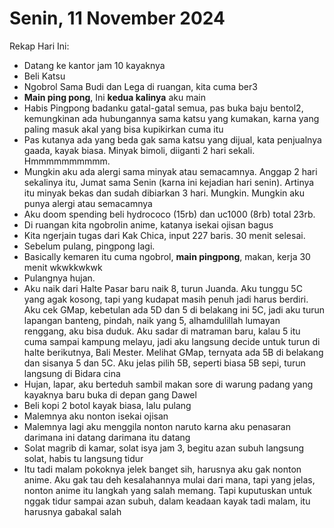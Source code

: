 # Senin, 11 November 2024

Rekap Hari Ini:

- Datang ke kantor jam 10 kayaknya
- Beli Katsu
- Ngobrol Sama Budi dan Lega di ruangan, kita cuma ber3
- **Main ping pong**, Ini **kedua kalinya** aku main
- Habis Pingpong badanku gatal-gatal semua, pas buka baju bentol2, kemungkinan ada hubungannya sama katsu yang kumakan, karna yang paling masuk akal yang bisa kupikirkan cuma itu
- Pas kutanya ada yang beda gak sama katsu yang dijual, kata penjualnya gaada, kayak biasa. Minyak bimoli, diiganti 2 hari sekali. Hmmmmmmmmmm.
- Mungkin aku ada alergi sama minyak atau semacamnya. Anggap 2 hari sekalinya itu, Jumat sama Senin (karna ini kejadian hari senin). Artinya itu minyak bekas dan sudah dibiarkan 3 hari. Mungkin. Mungkin aku punya alergi atau semacamnya
- Aku doom spending beli hydrococo (15rb) dan uc1000 (8rb) total 23rb.
- Di ruangan kita ngobrolin anime, katanya isekai ojisan bagus
- Kita ngerjain tugas dari Kak Chica, input 227 baris. 30 menit selesai.
- Sebelum pulang, pingpong lagi.
- Basically kemaren itu cuma ngobrol, **main pingpong**, makan, kerja 30 menit wkwkkwkwk
- Pulangnya hujan.
- Aku naik dari Halte Pasar baru naik 8, turun Juanda. Aku tunggu 5C yang agak kosong, tapi yang kudapat masih penuh jadi harus berdiri. Aku cek GMap, kebetulan ada 5D dan 5 di belakang ini 5C, jadi aku turun lapangan banteng, pindah, naik yang 5, alhamdulillah lumayan renggang, aku bisa duduk. Aku sadar di matraman baru, kalau 5 itu cuma sampai kampung melayu, jadi aku langsung decide untuk turun di halte berikutnya, Bali Mester. Melihat GMap, ternyata ada 5B di belakang dan sisanya 5 dan 5C. Aku jelas pilih 5B, seperti biasa 5B sepi, turun langsung di Bidara cina
- Hujan, lapar, aku berteduh sambil makan sore di warung padang yang kayaknya baru buka di depan gang Dawel
- Beli kopi 2 botol kayak biasa, lalu pulang
- Malemnya aku nonton isekai ojisan
- Malemnya lagi aku menggila nonton naruto karna aku penasaran darimana ini datang darimana itu datang
- Solat magrib di kamar, solat isya jam 3, begitu azan subuh langsung solat, habis tu langsung tidur
- Itu tadi malam pokoknya jelek banget sih, harusnya aku gak nonton anime. Aku gak tau deh kesalahannya mulai dari mana, tapi yang jelas, nonton anime itu langkah yang salah memang. Tapi kuputuskan untuk nggak tidur sampai azan subuh, dalam keadaan kayak tadi malam, itu harusnya gabakal salah
